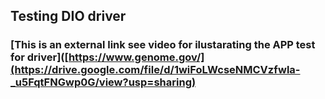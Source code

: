 ## Testing DIO driver 
### [This is an external link see video for ilustarating the APP test for driver]([https://www.genome.gov/](https://drive.google.com/file/d/1wiFoLWcseNMCVzfwla-_u5FqtFNGwp0G/view?usp=sharing)
